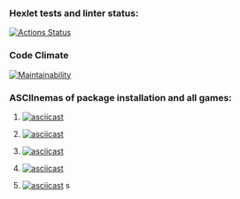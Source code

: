 ### Hexlet tests and linter status:
[![Actions Status](https://github.com/Lukashhhhh/python-project-49/actions/workflows/hexlet-check.yml/badge.svg)](https://github.com/Lukashhhhh/python-project-49/actions)

### Code Climate
[![Maintainability](https://api.codeclimate.com/v1/badges/e5e616ad3205a00db9d7/maintainability)](https://codeclimate.com/github/Lukashhhhh/python-project-49/maintainability)

### ASCIInemas of package installation and all games:

1. [![asciicast](https://asciinema.org/a/a6ouA2utIIckPsZBIRDiKAhoI)](https://asciinema.org/a/a6ouA2utIIckPsZBIRDiKAhoI)

2. [![asciicast](https://asciinema.org/a/dgSaocBs9F9VDZokPUCCLwkXO)](https://asciinema.org/a/dgSaocBs9F9VDZokPUCCLwkXO)

3. [![asciicast](https://asciinema.org/a/jgIjnQSOl4pjsUSlejQohfLS4)](https://asciinema.org/a/jgIjnQSOl4pjsUSlejQohfLS4)

4. [![asciicast](https://asciinema.org/a/7MtgE5qNMhCRDHheGjvbD0pfI)](https://asciinema.org/a/7MtgE5qNMhCRDHheGjvbD0pfI)

5. [![asciicast](https://asciinema.org/a/ZdjhEbwqMOXAFqNy3fhBWjGru)](https://asciinema.org/a/ZdjhEbwqMOXAFqNy3fhBWjGru)
s